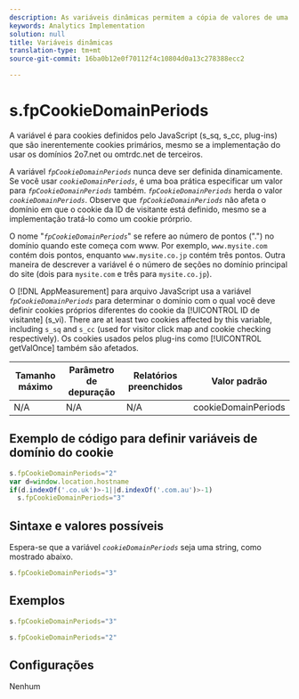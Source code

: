 ```yaml
---
description: As variáveis dinâmicas permitem a cópia de valores de uma variável para outra sem precisar digitar os valores completos várias vezes nas solicitações de imagem do site.
keywords: Analytics Implementation
solution: null
title: Variáveis dinâmicas
translation-type: tm+mt
source-git-commit: 16ba0b12e0f70112f4c10804d0a13c278388ecc2

---
```



# s.fpCookieDomainPeriods

A variável é para cookies definidos pelo JavaScript (s_sq, s_cc, plug-ins) que são inerentemente cookies primários, mesmo se a implementação do usar os domínios 2o7.net ou omtrdc.net de terceiros.

A variável *`fpCookieDomainPeriods`* nunca deve ser definida dinamicamente. Se você usar *`cookieDomainPeriods`*, é uma boa prática especificar um valor para *`fpCookieDomainPeriods`* também. *`fpCookieDomainPeriods`* herda o valor *`cookieDomainPeriods`*. Observe que *`fpCookieDomainPeriods`* não afeta o domínio em que o cookie da ID de visitante está definido, mesmo se a implementação tratá-lo como um cookie prórprio.

O nome "*`fpCookieDomainPeriods`*" se refere ao número de pontos (".") no domínio quando este começa com www. Por exemplo, `www.mysite.com` contém dois pontos, enquanto `www.mysite.co.jp` contém três pontos. Outra maneira de descrever a variável é o número de seções no domínio principal do site (dois para `mysite.com` e três para `mysite.co.jp`).

O [!DNL AppMeasurement] para arquivo JavaScript usa a variável *`fpCookieDomainPeriods`* para determinar o domínio com o qual você deve definir cookies próprios diferentes do cookie da [!UICONTROL ID de visitante] (s_vi). There are at least two cookies affected by this variable, including `s_sq` and `s_cc` (used for visitor click map and cookie checking respectively). Os cookies usados pelos plug-ins como [!UICONTROL getValOnce] também são afetados.

| Tamanho máximo | Parâmetro de depuração | Relatórios preenchidos | Valor padrão |
|---|---|---|---|
| N/A | N/A | N/A | cookieDomainPeriods |

## Exemplo de código para definir variáveis de domínio do cookie

```js
s.fpCookieDomainPeriods="2" 
var d=window.location.hostname 
if(d.indexOf('.co.uk')>-1||d.indexOf('.com.au')>-1) 
  s.fpCookieDomainPeriods="3" 
```

## Sintaxe e valores possíveis

Espera-se que a variável *`cookieDomainPeriods`* seja uma string, como mostrado abaixo.

```js
s.fpCookieDomainPeriods="3"
```

## Exemplos

```js
s.fpCookieDomainPeriods="3"
```

```js
s.fpCookieDomainPeriods="2"
```

## Configurações

Nenhum
